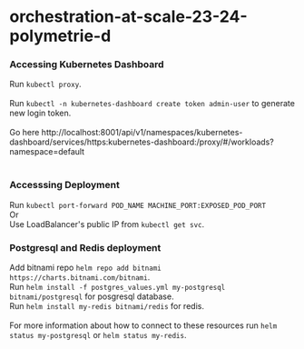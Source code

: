 # orchestration-at-scale-23-24-polymetrie-d

### Accessing Kubernetes Dashboard
Run ```kubectl proxy```. <br> <br>
Run ``kubectl -n kubernetes-dashboard create token admin-user`` to generate new login token. <br> <br>
Go here http://localhost:8001/api/v1/namespaces/kubernetes-dashboard/services/https:kubernetes-dashboard:/proxy/#/workloads?namespace=default <br> <br>

### Accesssing Deployment
Run ``kubectl port-forward POD_NAME MACHINE_PORT:EXPOSED_POD_PORT`` <br> 
Or <br> 
Use LoadBalancer's public IP from ``kubectl get svc``.

### Postgresql and Redis deployment 
Add bitnami repo ``helm repo add bitnami https://charts.bitnami.com/bitnami``. <br>
Run ``helm install -f postgres_values.yml my-postgresql bitnami/postgresql`` for posgresql database. <br>
Run ``helm install my-redis bitnami/redis`` for redis. <br> <br>
For more information about how to connect to these resources run ``helm status my-postgresql`` or ``helm status my-redis``.
